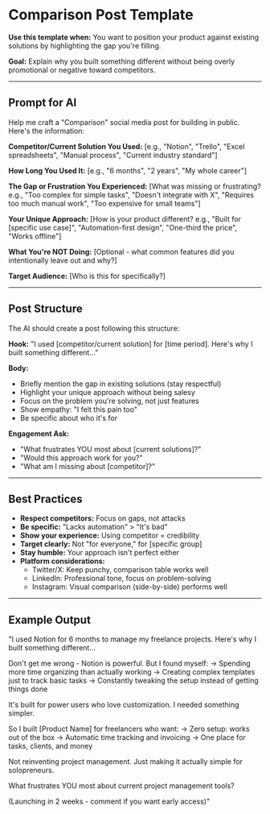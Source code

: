 # Comparison Post Template

**Use this template when:** You want to position your product against existing solutions by highlighting the gap you're filling.

**Goal:** Explain why you built something different without being overly promotional or negative toward competitors.

---

## Prompt for AI

Help me craft a "Comparison" social media post for building in public. Here's the information:

**Competitor/Current Solution You Used:**
[e.g., "Notion", "Trello", "Excel spreadsheets", "Manual process", "Current industry standard"]

**How Long You Used It:**
[e.g., "6 months", "2 years", "My whole career"]

**The Gap or Frustration You Experienced:**
[What was missing or frustrating? e.g., "Too complex for simple tasks", "Doesn't integrate with X", "Requires too much manual work", "Too expensive for small teams"]

**Your Unique Approach:**
[How is your product different? e.g., "Built for [specific use case]", "Automation-first design", "One-third the price", "Works offline"]

**What You're NOT Doing:**
[Optional - what common features did you intentionally leave out and why?]

**Target Audience:**
[Who is this for specifically?]

---

## Post Structure

The AI should create a post following this structure:

**Hook:** "I used [competitor/current solution] for [time period]. Here's why I built something different..."

**Body:**
- Briefly mention the gap in existing solutions (stay respectful)
- Highlight your unique approach without being salesy
- Focus on the problem you're solving, not just features
- Show empathy: "I felt this pain too"
- Be specific about who it's for

**Engagement Ask:**
- "What frustrates YOU most about [current solutions]?"
- "Would this approach work for you?"
- "What am I missing about [competitor]?"

---

## Best Practices

- **Respect competitors:** Focus on gaps, not attacks
- **Be specific:** "Lacks automation" > "It's bad"
- **Show your experience:** Using competitor = credibility
- **Target clearly:** Not "for everyone," for [specific group]
- **Stay humble:** Your approach isn't perfect either
- **Platform considerations:**
  - Twitter/X: Keep punchy, comparison table works well
  - LinkedIn: Professional tone, focus on problem-solving
  - Instagram: Visual comparison (side-by-side) performs well

---

## Example Output

"I used Notion for 6 months to manage my freelance projects. Here's why I built something different...

Don't get me wrong - Notion is powerful. But I found myself:
→ Spending more time organizing than actually working
→ Creating complex templates just to track basic tasks
→ Constantly tweaking the setup instead of getting things done

It's built for power users who love customization. I needed something simpler.

So I built [Product Name] for freelancers who want:
→ Zero setup: works out of the box
→ Automatic time tracking and invoicing
→ One place for tasks, clients, and money

Not reinventing project management. Just making it actually simple for solopreneurs.

What frustrates YOU most about current project management tools?

(Launching in 2 weeks - comment if you want early access)"
